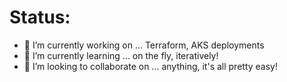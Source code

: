# Status:
- 🔭 I’m currently working on ... Terraform, AKS deployments
- 🌱 I’m currently learning ... on the fly, iteratively!
- 👯 I’m looking to collaborate on ... anything, it's all pretty easy!

<!--
**marine9007/marine9007** is a ✨ _special_ ✨ repository because its `README.md` (this file) appears on your GitHub profile.
Here are some ideas to get you started:
- 🤔 I’m looking for help with ...
- 💬 Ask me about ...
- 📫 How to reach me: ...
- 😄 Pronouns: ...
- ⚡ Fun fact: ...
-->
